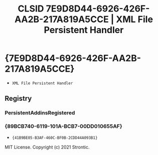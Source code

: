 ﻿---
title: "CLSID 7E9D8D44-6926-426F-AA2B-217A819A5CCE | XML File Persistent Handler"
excerpt: What is COM-Object CLSID 7E9D8D44-6926-426F-AA2B-217A819A5CCE?
---

# {7E9D8D44-6926-426F-AA2B-217A819A5CCE}

* `XML File Persistent Handler`

## Registry


### PersistentAddinsRegistered


### {89BCB740-6119-101A-BCB7-00DD010655AF}

* `{41B9BE05-B3AF-460C-BF0B-2CDD44A093B1}`

MIT License. Copyright (c) 2021 Strontic.


